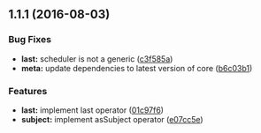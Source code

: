 <a name="1.1.1"></a>
## 1.1.1 (2016-08-03)


### Bug Fixes

* **last:** scheduler is not a generic ([c3f585a](https://github.com/TylorS/tempest/commit/c3f585a))
* **meta:** update dependencies to latest version of core ([b6c03b1](https://github.com/TylorS/tempest/commit/b6c03b1))


### Features

* **last:** implement last operator ([01c97f6](https://github.com/TylorS/tempest/commit/01c97f6))
* **subject:** implement asSubject operator ([e07cc5e](https://github.com/TylorS/tempest/commit/e07cc5e))



